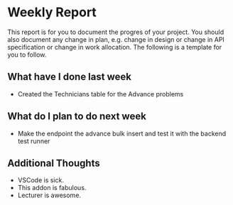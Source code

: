 # Weekly Report

This report is for you to document the progres of your project. You should also document any change in plan, e.g. change in design or change in API specification or change in work allocation. The following is a template for you to follow.

## What have I done last week

- Created the Technicians table for the Advance problems

## What do I plan to do next week

- Make the endpoint the advance bulk insert and test it with the backend test runner

## Additional Thoughts

-   VSCode is sick.
-   This addon is fabulous.
-   Lecturer is awesome.
